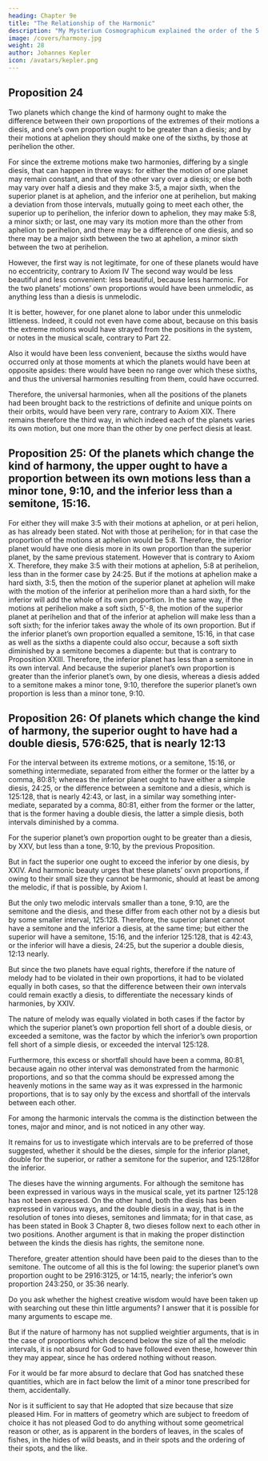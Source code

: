 ```yaml
---
heading: Chapter 9e
title: "The Relationship of the Harmonic"
description: "My Mysterium Cosmographicum explained the order of the 5 solids in the world"
image: /covers/harmony.jpg
weight: 28
author: Johannes Kepler
icon: /avatars/kepler.png
---
```




## Proposition 24

Two planets which change the kind of harmony ought to make the difference between their own proportions of the extremes of their motions a diesis, and one’s own proportion ought to be greater than a diesis; and by their motions at aphelion they should make one of the sixths, by those at perihelion the other.

For since the extreme motions make two harmonies, differing by a single diesis, that can happen in three ways: for either the motion of one planet may remain constant, and that of the other vary over a diesis; or else both may vary over half a diesis and they make 3:5, a major sixth, when the superior planet is at aphelion, and the inferior one at perihelion, but making a deviation from those intervals, mutually going to meet each other, the superior up to perihelion, the inferior down to aphelion, they may make 5:8, a minor sixth; or last, one may vary its motion more than the other from aphelion to perihelion, and there may be a difference of one diesis, and so there may be a major sixth between the two at aphelion, a minor sixth between the two at perihelion. 

However, the first way is not legitimate, for one of these planets would have no eccentricity, contrary to Axiom IV The second way would be less beautiful and less convenient: less beautiful, because less harmonic. For the two planets’ motions’ own proportions would have been unmelodic, as anything less than a diesis is unmelodic. 

It is better, however, for one planet alone to labor under this unmelodic littleness. Indeed, it could not even have come about, because on this basis the extreme motions would have strayed from the positions in the system, or notes
in the musical scale, contrary to Part 22.

Also it would have been less convenient, because the sixths would have occurred only at those moments at which the
planets would have been at opposite apsides: there would have been no range
over which these sixths, and thus the universal harmonies resulting from them,
could have occurred. 

Therefore, the universal harmonies, when all the positions of the planets had been brought back to the restrictions of definite and unique points on their orbits, would have been very rare, contrary to Axiom XIX. There
remains therefore the third way, in which indeed each of the planets varies its
own motion, but one more than the other by one perfect diesis at least.


## Proposition 25: Of the planets which change the kind of harmony, the upper ought to have a proportion between its own motions less than a minor tone, 9:10, and the inferior less than a semitone, 15:16.

For either they will make 3:5 with their motions at aphelion, or at peri­
helion, as has already been stated. Not with those at perihelion; for in that case
the proportion of the motions at aphelion would be 5:8. Therefore, the inferior
planet would have one diesis more in its own proportion than the superior planet,
by the same previous statement. However that is contrary to Axiom X. Therefore,
they make 3:5 with their motions at aphelion, 5:8 at perihelion, less than in
the former case by 24:25. But if the motions at aphelion make a hard sixth,
3:5, then the motion of the superior planet at aphelion will make with the motion of the inferior at perihelion more than a hard sixth, for the inferior will add the whole of its own proportion. In the same way, if the motions at perihelion
make a soft sixth, 5'-8, the motion of the superior planet at perihelion and that
of the inferior at aphelion will make less than a soft sixth; for the inferior takes
away the whole of its own proportion. But if the inferior planet’s own proportion
equalled a semitone, 15:16, in that case as well as the sixths a diapente could
also occur, because a soft sixth diminished by a semitone becomes a diapente:
but that is contrary to Proposition XXIII. Therefore, the inferior planet has
less than a semitone in its own interval. And because the superior planet’s own
proportion is greater than the inferior planet’s own, by one diesis, whereas a
diesis added to a semitone makes a minor tone, 9:10, therefore the superior planet’s
own proportion is less than a minor tone, 9:10.


## Proposition 26: Of planets which change the kind of harmony, the superior ought to have had a double diesis, 576:625, that is nearly 12:13

For the interval between its extreme motions, or a semitone, 15:16, or something intermediate, separated from either the former or the latter by a comma, 80:81; whereas the inferior planet ought to have either a simple diesis,
24:25, or the difference between a semitone and a diesis, which is
125:128, that is nearly 42:43, or last, in a similar way something inter­
mediate, separated by a comma, 80:81, either from the former or the
latter, that is the former having a double diesis, the latter a simple
diesis, both intervals diminished by a comma.

For the superior planet’s own proportion ought to be greater than a diesis, by XXV, but less than a tone, 9:10, by the previous Proposition. 

But in fact the superior one ought to exceed the inferior by one diesis, by XXIV. And harmonic beauty urges that these planets’ oxvn proportions, if owing to their small size they cannot be harmonic, should at least be among the melodic, if that is possible, by Axiom I. 

But the only two melodic intervals smaller than a tone, 9:10, are the semitone and the diesis, and these differ from each other not by a diesis but by some smaller interval, 125:128. Therefore, the superior planet cannot have a semitone and the inferior a diesis, at the same time; but either the superior will have a semitone, 15:16, and the inferior 125:128, that is 42:43, or the inferior will have a diesis, 24:25, but the superior a double diesis, 12:13 nearly. 

But since the two planets have equal rights, therefore if the nature of melody had to be violated in their own proportions, it had to be violated equally in both cases, so that the difference between their own intervals could remain exactly a diesis, to differentiate the necessary kinds of harmonies, by XXIV. 

The nature of melody was equally violated in both cases if the factor by which the superior planet’s own proportion fell short of a double diesis, or exceeded a semitone, was the factor by which the inferior’s own proportion fell short of
a simple diesis, or exceeded the interval 125:128.

Furthermore, this excess or shortfall should have been a comma, 80:81, because again no other interval was demonstrated from the harmonic proportions, and so that the comma should be expressed among the heavenly motions in the same way as it was expressed in the harmonic proportions, that is to say only by the excess and shortfall of the intervals between each other. 

For among the harmonic intervals the comma is the distinction between the tones, major and minor, and is not noticed in any other way. 

It remains for us to investigate which intervals are to be preferred of those suggested, whether it should be the dieses, simple for the inferior planet, double for the superior, or rather a semitone for the superior, and 125:128for the inferior. 

The dieses have the winning arguments. For although the semitone has been expressed in various ways in the musical scale, yet its partner 125:128 has not been expressed. On the other hand, both the diesis has been expressed
in various ways, and the double diesis in a way, that is in the resolution of tones into dieses, semitones and limmata; for in that case, as has been stated in Book 3 Chapter 8, two dieses follow next to each other in two positions.
Another argument is that in making the proper distinction between the kinds
the diesis has rights, the semitone none.

Therefore, greater attention should have been paid to the dieses than to the semitone. The outcome of all this is the fol
lowing: the superior planet’s own proportion ought to be 2916:3125, or 14:15, nearly; the inferior’s own proportion 243:250, or 35:36 nearly. 

Do you ask whether the highest creative wisdom would have been taken up with searching out these thin little arguments? I answer that it is possible for many arguments to escape me.

But if the nature of harmony has not supplied weightier arguments, that is in the case of proportions which descend below the size of all the melodic intervals, it is not absurd for God to have followed even these, however thin they
may appear, since he has ordered nothing without reason.

For it would be far more absurd to declare that God has snatched these quantities, which are in fact below the limit of a minor tone prescribed for them, accidentally. 

Nor is it sufficient to say that He adopted that size because that size pleased Him. For in matters of geometry which are
subject to freedom of choice it has not pleased God to do anything without some geometrical reason or other, as is apparent in the borders of leaves, in the scales of fishes, in the hides of wild beasts, and in their spots and the ordering of their spots, and the like.
